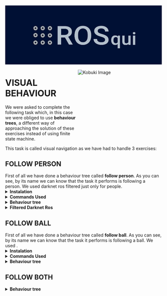 <p align="center"><a href="https://www.youtube.com/channel/UC4Loc3tyy1vvGsMoBC5KCSw" target="_blank">
    <img src="https://github.com/Docencia-fmrico/visual-behavior-rosqui/blob/main/images/logo.jpg">
</a></p>

<img src="https://github.com/Docencia-fmrico/visual-behavior-rosqui/blob/main/images/kobuki.jpg" align="right"
     alt="Kobuki Image" width="270" height="200">
    

<h1>VISUAL BEHAVIOUR</h1>

<p> We were asked to complete the following task which, in this case we were obliged to use <b>behaviour trees</b>, a different way of approaching the solution of these exercises instead of using finite state machine.
 </p>

This task is called visual navigation as we have had to handle 3 exercises:

<h2>FOLLOW PERSON</h2>
First of all we have done a behaviour tree called <b>follow person</b>. As you can see, by its name we can know that the task it performs is following a person. 
We used darknet ros filtered just only for people.

<details><summary><b>Instalation</b></summary>
For this task we had to install the following packages:
    
    
    $ sudo apt-get install ros-noetic-behaviortree-cpp-v3
    $ sudo apt-get install ros-noetic-move-base-msgs
    $ sudo apt-get install ros-noetic-kobuki-*
    $ sudo apt-get install openni2-*
    $ sudo apt-get install ros-noetic-rgbd-launch 
    $ sudo apt-get install --fix-missing ros-noetic-rgbd-launch
    $ sudo apt-get install ros-noetic-cameras-*
    
If you want to try it by your own personal camera, you can download the following package:
   
    $ sudo apt-get install ros-noetic-usb-cam-*
   
By the way, if you get in trouble with any package you may need to download a github repository related to the package. 

</details>

<details><summary><b>Commands Used</b></summary>
    
- <b>See Darknet Ros using 3D camera</b>
    
    You should follow the followings steps:
    
        $ roslaunch openni2_launch openni2.launch
        $ roslaunch darknet_ros darknet_ros.launch image:=/camera/rgb/image_raw/
    
- <h4>See Darknet Ros using usb camera</h3>
    
    You should follow the followings steps:
    
        $ roscore
        $ rosrun usb_cam usb_cam_node
        $ rosrun cameras_cpp nodo_camera
        $ roslaunch darknet_ros darknet_ros.launch iamge:=/usb_cam/image_raw/
      
</details>

<details><summary><b>Behaviour tree</b></summary>
    
This is the tree we have decided to use:
 
<img src="https://github.com/Docencia-fmrico/visual-behavior-rosqui/blob/main/images/bt_fb.gif" align="center"
alt="Follow person bt" width="600" height="600">

And this is how it looks like in <a href="https://github.com/BehaviorTree/Groot">Groot</a>:

<img src="https://github.com/Docencia-fmrico/visual-behavior-rosqui/blob/main/images/groot_fp_bt.gif" align="center"
alt="Follow person bt groot" width="600" height="600">
        
    
</details>

<details><summary><b>Filtered Darknet Ros</b></summary>
 We want to outline that using the Darknet Ros <a href="https://github.com/leggedrobotics/darknet_ros">github repo</a> only for people, we had to edit all yamls and we just left <b>person</b> in <b>detection clases names</b> 
    
Here you can see a picture of it:
    
<img src="https://github.com/Docencia-fmrico/visual-behavior-rosqui/blob/main/images/darknet_filtered.jpg" align="center"
alt="Darknet Filtered" width="700" height="400">
    
    
</details>
 
<h2>FOLLOW BALL</h2>
First of all we have done a behaviour tree called <b>follow ball</b>. As you can see, by its name we can know that the task it performs is following a ball. 
We used .
    
<details><summary><b>Instalation</b></summary>
 
    
</details>
    
<details><summary><b>Commands Used</b></summary>
        
- <b>Filter Ball using 3D camera</b>
    
    You should follow the followings steps:
    
        $ roslaunch openni2_launch openni2.launch
        $ rosrun cameras_cpp nodo_camera (filter image)
        $ rviz 
    
    In rviz add image and its topic is /hsv/image_filtered/
    And these are the values used for filtering the ball:
    
    <img src="https://github.com/Docencia-fmrico/visual-behavior-rosqui/blob/main/images/ball_filtered.jpg" align="center"
    alt="Ball filtered" width="600" height="600">
    
    
 - <b>Filter Ball using rviz</b>
    
     You should follow the followings steps:
    
        $ roslaunch robots sim.launch
        $ rosrun cameras_cpp nodo_camera (filter image)
        $ rosrun cameras_cpp nodo_rgbd_filtered (publish in the image filtered topic)
        $ roslaunch robots kobuki_xtion.launch (makes the transform)
        $ rviz (and choose 0 channel)
        $ roslaunch kobuki_keyop keyop.launch (for moving in the simulation and the image)
      
    
</details>
    
<details><summary><b>Behaviour tree</b></summary>

This is the tree we have decided to use:
 
<img src="https://github.com/Docencia-fmrico/visual-behavior-rosqui/blob/main/images/bt_fp.gif" align="center"
alt="Follow ball bt" width="600" height="600">

And this is how it looks like in <a href="https://github.com/BehaviorTree/Groot">Groot</a>:

<img src="" align="center"
alt="Follow ball bt groot" width="600" height="600">
</details>

<h2>FOLLOW BOTH</h2>

<details><summary><b>Behaviour tree</b></summary>
</details>


